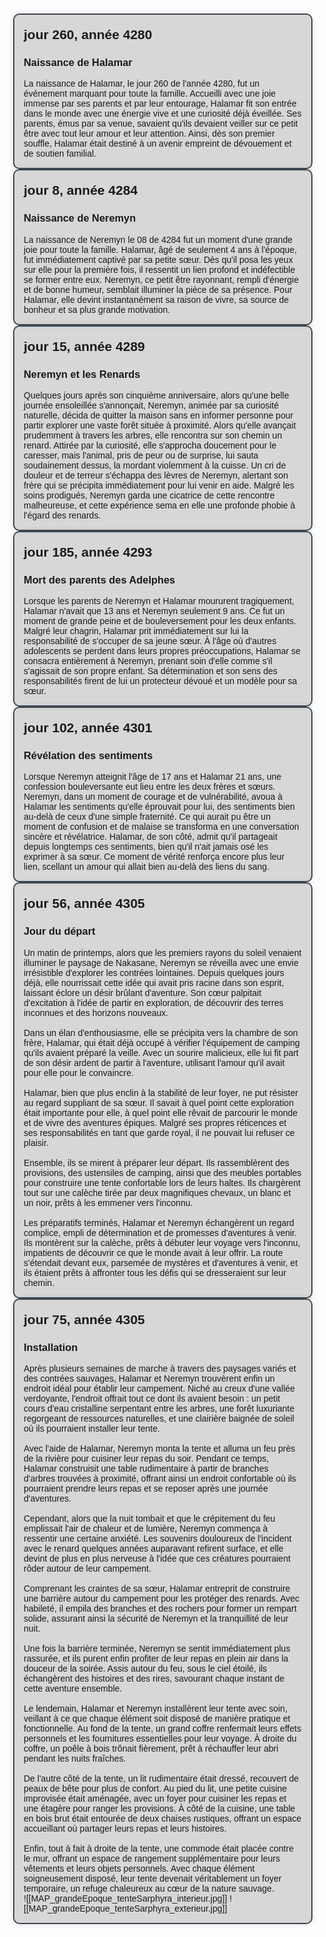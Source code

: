 <!DOCTYPE html>
<html lang="en">
<head>
<meta charset="UTF-8">
<meta name="viewport" content="width=device-width, initial-scale=1.0">
<title>Timeline</title>
<style>
    .timeline {
        max-width: 800px;
        margin: 50px auto;
        font-family: Arial, sans-serif;
    }
    
    .event {
        margin-bottom: 50px;
        position: relative;
    }
    
    .event::before {
        content: '';
        position: absolute;
        top: 0;
        left: -15px;
        height: 100%;
        width: 5px;
        background-color: #3d4852;
    }
    
    .event-content {
        padding: 15px;
        border-radius: 10px;
        background-color: rgba(0, 0, 0, 0.15); /* Couleur de fond légèrement assombrie */
        box-shadow: 0px 0px 10px rgba(0, 0, 0, 0.1); /* Ombre légère */
        margin-left: 25px;
        border: 2px solid #3d4852;
    }
    
    .event h2 {
        margin-bottom: 5px;
        margin-top: 5px;
    }
    
    .event p {
        margin: 0;
    }
</style>
</head>
<body>

<div class="timeline">
    <div class="event">
        <div class="event-content">
            <h2>jour 260, année 4280</h2>
			<h3>Naissance de Halamar</h3>
			<p>La naissance de Halamar, le jour 260 de l'année 4280, fut un événement marquant pour toute la famille. Accueilli avec une joie immense par ses parents et par leur entourage, Halamar fit son entrée dans le monde avec une énergie vive et une curiosité déjà éveillée. Ses parents, émus par sa venue, savaient qu'ils devaient veiller sur ce petit être avec tout leur amour et leur attention. Ainsi, dès son premier souffle, Halamar était destiné à un avenir empreint de dévouement et de soutien familial.</p>
        </div>
    </div>
    <div class="event">
        <div class="event-content">
            <h2>jour 8, année 4284</h2>
			<h3>Naissance de Neremyn</h3>
			<p>La naissance de Neremyn le 08 de 4284 fut un moment d'une grande joie pour toute la famille. Halamar, âgé de seulement 4 ans à l'époque, fut immédiatement captivé par sa petite sœur. Dès qu'il posa les yeux sur elle pour la première fois, il ressentit un lien profond et indéfectible se former entre eux. Neremyn, ce petit être rayonnant, rempli d'énergie et de bonne humeur, semblait illuminer la pièce de sa présence. Pour Halamar, elle devint instantanément sa raison de vivre, sa source de bonheur et sa plus grande motivation.</p>
        </div>
    </div>
    <div class="event">
        <div class="event-content">
            <h2>jour 15, année 4289</h2>
			<h3>Neremyn et les Renards</h3>
			<p>Quelques jours après son cinquième anniversaire, alors qu'une belle journée ensoleillée s'annonçait, Neremyn, animée par sa curiosité naturelle, décida de quitter la maison sans en informer personne pour partir explorer une vaste forêt située à proximité. Alors qu'elle avançait prudemment à travers les arbres, elle rencontra sur son chemin un renard. Attirée par la curiosité, elle s'approcha doucement pour le caresser, mais l'animal, pris de peur ou de surprise, lui sauta soudainement dessus, la mordant violemment à la cuisse. Un cri de douleur et de terreur s'échappa des lèvres de Neremyn, alertant son frère qui se précipita immédiatement pour lui venir en aide. Malgré les soins prodigués, Neremyn garda une cicatrice de cette rencontre malheureuse, et cette expérience sema en elle une profonde phobie à l'égard des renards.</p>
        </div>
    </div>
    <div class="event">
        <div class="event-content">
            <h2>jour 185, année 4293</h2>
			<h3>Mort des parents des Adelphes</h3>
			<p>Lorsque les parents de Neremyn et Halamar moururent tragiquement, Halamar n'avait que 13 ans et Neremyn seulement 9 ans. Ce fut un moment de grande peine et de bouleversement pour les deux enfants. Malgré leur chagrin, Halamar prit immédiatement sur lui la responsabilité de s'occuper de sa jeune sœur. À l'âge où d'autres adolescents se perdent dans leurs propres préoccupations, Halamar se consacra entièrement à Neremyn, prenant soin d'elle comme s'il s'agissait de son propre enfant. Sa détermination et son sens des responsabilités firent de lui un protecteur dévoué et un modèle pour sa sœur.</p>
        </div>
    </div>
    <div class="event">
        <div class="event-content">
            <h2>jour 102, année 4301</h2>
			<h3>Révélation des sentiments</h3>
			<p>Lorsque Neremyn atteignit l'âge de 17 ans et Halamar 21 ans, une confession bouleversante eut lieu entre les deux frères et sœurs. Neremyn, dans un moment de courage et de vulnérabilité, avoua à Halamar les sentiments qu'elle éprouvait pour lui, des sentiments bien au-delà de ceux d'une simple fraternité. Ce qui aurait pu être un moment de confusion et de malaise se transforma en une conversation sincère et révélatrice. Halamar, de son côté, admit qu'il partageait depuis longtemps ces sentiments, bien qu'il n'ait jamais osé les exprimer à sa sœur. Ce moment de vérité renforça encore plus leur lien, scellant un amour qui allait bien au-delà des liens du sang.</p>
        </div>
    </div>
    <div class="event">
        <div class="event-content">
            <h2>jour 56, année 4305</h2>
			<h3>Jour du départ</h3>
			<p>Un matin de printemps, alors que les premiers rayons du soleil venaient illuminer le paysage de Nakasane, Neremyn se réveilla avec une envie irrésistible d'explorer les contrées lointaines. Depuis quelques jours déjà, elle nourrissait cette idée qui avait pris racine dans son esprit, laissant éclore un désir brûlant d'aventure. Son cœur palpitait d'excitation à l'idée de partir en exploration, de découvrir des terres inconnues et des horizons nouveaux.<br/><br/>

Dans un élan d'enthousiasme, elle se précipita vers la chambre de son frère, Halamar, qui était déjà occupé à vérifier l'équipement de camping qu'ils avaient préparé la veille. Avec un sourire malicieux, elle lui fit part de son désir ardent de partir à l'aventure, utilisant l'amour qu'il avait pour elle pour le convaincre. <br/><br/>

Halamar, bien que plus enclin à la stabilité de leur foyer, ne put résister au regard suppliant de sa sœur. Il savait à quel point cette exploration était importante pour elle, à quel point elle rêvait de parcourir le monde et de vivre des aventures épiques. Malgré ses propres réticences et ses responsabilités en tant que garde royal, il ne pouvait lui refuser ce plaisir.<br/><br/>

Ensemble, ils se mirent à préparer leur départ. Ils rassemblèrent des provisions, des ustensiles de camping, ainsi que des meubles portables pour construire une tente confortable lors de leurs haltes. Ils chargèrent tout sur une calèche tirée par deux magnifiques chevaux, un blanc et un noir, prêts à les emmener vers l'inconnu. <br/><br/>

Les préparatifs terminés, Halamar et Neremyn échangèrent un regard complice, empli de détermination et de promesses d'aventures à venir. Ils montèrent sur la calèche, prêts à débuter leur voyage vers l'inconnu, impatients de découvrir ce que le monde avait à leur offrir. La route s'étendait devant eux, parsemée de mystères et d'aventures à venir, et ils étaient prêts à affronter tous les défis qui se dresseraient sur leur chemin.</p>
        </div>
    </div>
    <div class="event">
        <div class="event-content">
            <h2>jour 75, année 4305</h2>
			<h3>Installation</h3>
			<p>Après plusieurs semaines de marche à travers des paysages variés et des contrées sauvages, Halamar et Neremyn trouvèrent enfin un endroit idéal pour établir leur campement. Niché au creux d'une vallée verdoyante, l'endroit offrait tout ce dont ils avaient besoin : un petit cours d'eau cristalline serpentant entre les arbres, une forêt luxuriante regorgeant de ressources naturelles, et une clairière baignée de soleil où ils pourraient installer leur tente.<br/><br/>

Avec l'aide de Halamar, Neremyn monta la tente et alluma un feu près de la rivière pour cuisiner leur repas du soir. Pendant ce temps, Halamar construisit une table rudimentaire à partir de branches d'arbres trouvées à proximité, offrant ainsi un endroit confortable où ils pourraient prendre leurs repas et se reposer après une journée d'aventures.<br/><br/>

Cependant, alors que la nuit tombait et que le crépitement du feu emplissait l'air de chaleur et de lumière, Neremyn commença à ressentir une certaine anxiété. Les souvenirs douloureux de l'incident avec le renard quelques années auparavant refirent surface, et elle devint de plus en plus nerveuse à l'idée que ces créatures pourraient rôder autour de leur campement.<br/><br/>

Comprenant les craintes de sa sœur, Halamar entreprit de construire une barrière autour du campement pour les protéger des renards. Avec habileté, il empila des branches et des rochers pour former un rempart solide, assurant ainsi la sécurité de Neremyn et la tranquillité de leur nuit.<br/><br/>

Une fois la barrière terminée, Neremyn se sentit immédiatement plus rassurée, et ils purent enfin profiter de leur repas en plein air dans la douceur de la soirée. Assis autour du feu, sous le ciel étoilé, ils échangèrent des histoires et des rires, savourant chaque instant de cette aventure ensemble.<br/><br/>

Le lendemain, Halamar et Neremyn installèrent leur tente avec soin, veillant à ce que chaque élément soit disposé de manière pratique et fonctionnelle. Au fond de la tente, un grand coffre renfermait leurs effets personnels et les fournitures essentielles pour leur voyage. À droite du coffre, un poêle à bois trônait fièrement, prêt à réchauffer leur abri pendant les nuits fraîches.<br/><br/>

De l'autre côté de la tente, un lit rudimentaire était dressé, recouvert de peaux de bête pour plus de confort. Au pied du lit, une petite cuisine improvisée était aménagée, avec un foyer pour cuisiner les repas et une étagère pour ranger les provisions. À côté de la cuisine, une table en bois brut était entourée de deux chaises rustiques, offrant un espace accueillant où partager leurs repas et leurs histoires.<br/><br/>

Enfin, tout à fait à droite de la tente, une commode était placée contre le mur, offrant un espace de rangement supplémentaire pour leurs vêtements et leurs objets personnels. Avec chaque élément soigneusement disposé, leur tente devenait véritablement un foyer temporaire, un refuge chaleureux au cœur de la nature sauvage.

![[MAP_grandeEpoque_tenteSarphyra_interieur.jpg]]
![[MAP_grandeEpoque_tenteSarphyra_exterieur.jpg]]
			</p>
        </div>
    </div>
</div>

</body>
</html>
